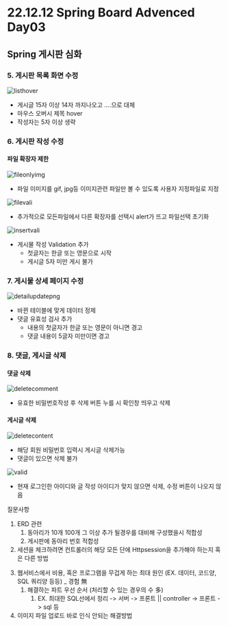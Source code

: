 # 22.12.12 Spring Board Advenced Day03

## Spring 게시판 심화

### 5. 게시판 목록 화면 수정

![listhover](C:\Users\김민식\Documents\TIL\OJT\assets\listhover.png)

- 게시글 15자 이상 14자 까지나오고 ....으로 대체
- 마우스 오버시 제목 hover
- 작성자는 5자 이상 생략

### 6. 게시판 작성 수정

#### 파일 확장자 제한

![fileonlyimg](C:\Users\김민식\Documents\TIL\OJT\assets\fileonlyimg.png)

- 파일 이미지를 gif, jpg등 이미지관련 파일만 볼 수 있도록 사용자 지정파일로 지정

![filevali](C:\Users\김민식\Documents\TIL\OJT\assets\filevali.png)

- 추가적으로 모든파일에서 다른 확장자를 선택시 alert가 뜨고 파일선택 초기화

![insertvali](C:\Users\김민식\Documents\TIL\OJT\assets\insertvali.png)

- 게시물 작성 Validation 추가
  - 첫글자는 한글 또는 영문으로 시작
  - 게시글 5자 미만 게시 불가

### 7. 게시물 상세 페이지 수정

![detailupdatepng](C:\Users\김민식\Documents\TIL\OJT\assets\detailupdatepng.png)

- 바뀐 테이블에 맞게 데이터 정제
- 댓글 유효성 검사 추가
  - 내용의 첫글자가 한글 또는 영문이 아니면 경고
  - 댓글 내용이 5글자 미만이면 경고

### 8. 댓글, 게시글 삭제

#### 댓글 삭제

![deletecomment](C:\Users\김민식\Documents\TIL\OJT\assets\deletecomment.png)

- 유효한 비밀번호작성 후 삭제 버튼 누를 시 확인창 띄우고 삭제

#### 게시글 삭제

![deletecontent](C:\Users\김민식\Documents\TIL\OJT\assets\deletecontent.png)

- 해당 회원 비밀번호 입력시 게시글 삭제가능
- 댓글이 있으면 삭제 불가

![valid](C:\Users\김민식\Documents\TIL\OJT\assets\valid-1670826703439-7.png)

- 현재 로그인한 아이디와 글 작성 아이디가 맞지 않으면 삭제, 수정 버튼이 나오지 않음

질문사항

1) ERD 관련
   1) 동아리가 10개 100개 그 이상 추가 될경우를 대비해 구성했을시 적합성
   2) 게시판에 동아리 번호 적합성
2) 세션을 체크하려면 컨트롤러의 해당 모든 단에 Httpsession을 추가해야 하는지 혹은 다른 방법

3. 웹서비스에서 비용, 혹은 프로그램을 무겁게 하는 최대 원인 (EX. 데이터, 코드양, SQL 쿼리양 등등) _ 경험 無
   1. 해결하는 파트 우선 순서 (처리할 수 있는 경우의 수 多)
      1. EX.  최대한 SQL선에서 정리 -> 서버 -> 프론트 || controller -> 프론트 -> sql 등
4. 이미지 파일 업로드 바로 인식 안되는 해결방법
